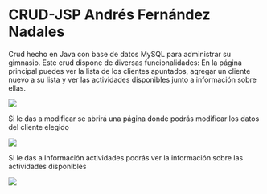 # CRUD-JSP Andrés Fernández Nadales
Crud hecho en Java con base de datos MySQL para administrar su gimnasio.
Este crud dispone de diversas funcionalidades:
En la página principal puedes ver la lista de los clientes apuntados, agregar un cliente nuevo a su lista y ver las actividades disponibles junto a información sobre ellas.

<img src="https://github.com/andresfernandeznad/crud-jsp/blob/master/Im%C3%A1genes%20Readme/Captura%20de%20pantalla%20(25).png">

Si le das a modificar se abrirá una página donde podrás modificar los datos del cliente elegido

<img src="https://github.com/andresfernandeznad/crud-jsp/blob/master/Im%C3%A1genes%20Readme/Captura%20de%20pantalla%20(27).png">

Si le das a Información actividades podrás ver la información sobre las actividades disponibles

<img src="https://github.com/andresfernandeznad/crud-jsp/blob/master/Im%C3%A1genes%20Readme/Captura%20de%20pantalla%20(26).png">
